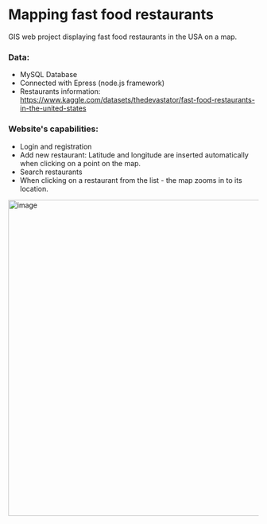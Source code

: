 # Mapping fast food restaurants
GIS web project displaying fast food restaurants in the USA on a map. 

### Data:
* MySQL Database
* Connected with Epress (node.js framework) 
* Restaurants information: https://www.kaggle.com/datasets/thedevastator/fast-food-restaurants-in-the-united-states

### Website's capabilities:
* Login and registration
* Add new restaurant:
Latitude and longitude are inserted automatically when clicking on a point on the map.
* Search restaurants
* When clicking on a restaurant from the list - the map zooms in to its location.  


<img width="636" alt="image" src="https://github.com/RoteGer/Fast-Food-Restaurants-on-Map/assets/76396600/7d85a683-5cb6-4915-ab0e-73ea608233fb">
